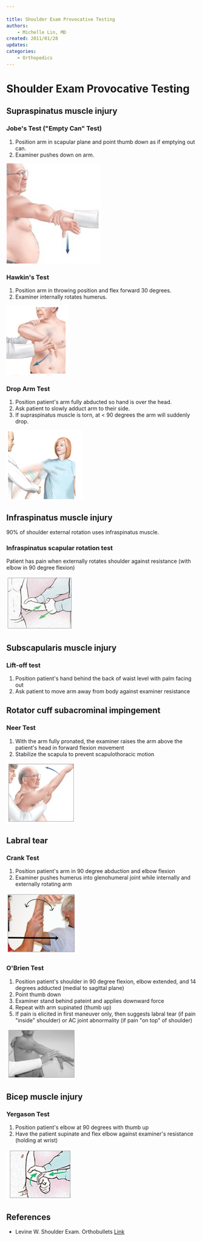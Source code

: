 ```yaml
---

title: Shoulder Exam Provocative Testing
authors:
    - Michelle Lin, MD
created: 2011/01/28
updates:
categories:
    - Orthopedics
---
```


# Shoulder Exam Provocative Testing

## Supraspinatus muscle injury

### Jobe's Test ("Empty Can" Test)

1. Position arm in scapular plane and point thumb down as if emptying out can.
2. Examiner pushes down on arm.

![Jobe's Test ("Empty Can" Test)](image-1.png)

### Hawkin's Test
1. Position arm in throwing position and flex forward 30 degrees.
2. Examiner internally rotates humerus.

![Hawkin's Test](image-2.png)      

### Drop Arm Test

1. Position patient's arm fully abducted so hand is over the head.
2. Ask patient to slowly adduct arm to their side.
3. If supraspinatus muscle is torn, at &lt; 90 degrees the arm will suddenly drop.

![Drop Arm Test](image-3.png)

## Infraspinatus muscle injury

90% of shoulder external rotation uses infraspinatus muscle. 

### Infraspinatus scapular rotation test

Patient has pain when externally rotates shoulder against resistance (with elbow in 90 degree flexion)

![Infraspinatus scapular rotation test](image-4.png)

## Subscapularis muscle injury

### Lift-off test

1. Position patient's hand behind the back of waist level with palm facing out
2. Ask patient to move arm away from body against examiner resistance

## Rotator cuff subacrominal impingement

### Neer Test

1. With the arm fully pronated, the examiner raises the arm above the patient's head in forward flexion movement
2. Stabilize the scapula to prevent scapulothoracic motion

![Neer Test](image-5.png)

## Labral tear

### Crank Test

1. Position patient's arm in 90 degree abduction and elbow flexion
2. Examiner pushes humerus into glenohumeral joint while internally and externally rotating arm

![Crank Test](image-6.png) 

### O'Brien Test

1. Position patient's shoulder in 90 degree flexion, elbow extended, and 14 degrees adducted (medial to sagittal plane)
2. Point thumb down
3. Examiner stand behind pateint and applies downward force
4. Repeat with arm supinated (thumb up)
5. If pain is elicited in first maneuver only, then suggests labral tear (if pain "inside" shoulder) or AC joint abnormality (if pain "on top" of shoulder)

![O'Brien Test](image-7.png)

## Bicep muscle injury

### Yergason Test

1. Position patient's elbow at 90 degrees with thumb up
2. Have the patient supinate and flex elbow against examiner's resistance (holding at wrist)

![Yergason Test](image-8.png)

## References

- Levine W. Shoulder Exam. Orthobullets [Link](http://www.orthobullets.com/sports/3037/shoulder-exam)
